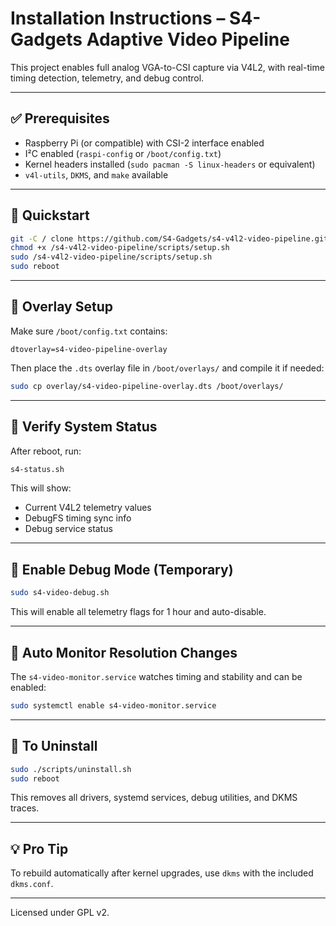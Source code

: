 # Installation Instructions – S4-Gadgets Adaptive Video Pipeline

This project enables full analog VGA-to-CSI capture via V4L2, with real-time timing detection, telemetry, and debug control.

---

## ✅ Prerequisites

- Raspberry Pi (or compatible) with CSI-2 interface enabled
- I²C enabled (`raspi-config` or `/boot/config.txt`)
- Kernel headers installed (`sudo pacman -S linux-headers` or equivalent)
- `v4l-utils`, `DKMS`, and `make` available

---

## 🚀 Quickstart

```bash
git -C / clone https://github.com/S4-Gadgets/s4-v4l2-video-pipeline.git
chmod +x /s4-v4l2-video-pipeline/scripts/setup.sh
sudo /s4-v4l2-video-pipeline/scripts/setup.sh
sudo reboot
```

---

## 📂 Overlay Setup

Make sure `/boot/config.txt` contains:

```
dtoverlay=s4-video-pipeline-overlay
```

Then place the `.dts` overlay file in `/boot/overlays/` and compile it if needed:

```bash
sudo cp overlay/s4-video-pipeline-overlay.dts /boot/overlays/
```

---

## 🧪 Verify System Status

After reboot, run:

```bash
s4-status.sh
```

This will show:
- Current V4L2 telemetry values
- DebugFS timing sync info
- Debug service status

---

## 🧰 Enable Debug Mode (Temporary)

```bash
sudo s4-video-debug.sh
```

This will enable all telemetry flags for 1 hour and auto-disable.

---

## 🔁 Auto Monitor Resolution Changes

The `s4-video-monitor.service` watches timing and stability and can be enabled:

```bash
sudo systemctl enable s4-video-monitor.service
```

---

## 🧼 To Uninstall

```bash
sudo ./scripts/uninstall.sh
sudo reboot
```

This removes all drivers, systemd services, debug utilities, and DKMS traces.

---

## 💡 Pro Tip

To rebuild automatically after kernel upgrades, use `dkms` with the included `dkms.conf`.

---

Licensed under GPL v2.